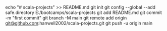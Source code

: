 echo "# scala-projects" >> README.md
git init
git config --global --add safe.directory E:/bootcamps/scala-projects
git add README.md
git commit -m "first commit"
git branch -M main
git remote add origin git@github.com:hanwell2002/scala-projects.git
git push -u origin main
